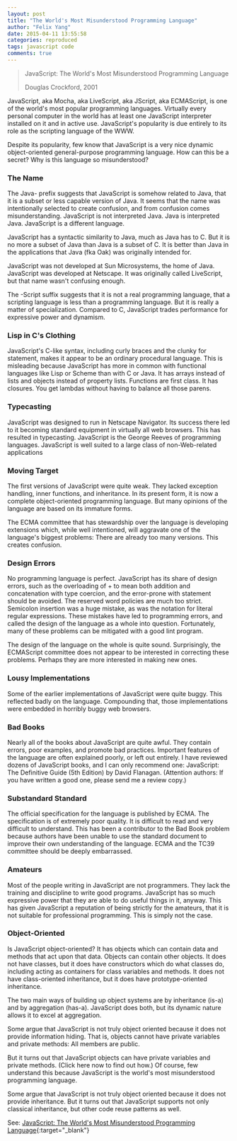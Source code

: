 ```yaml
---
layout: post
title: "The World's Most Misunderstood Programming Language"
author: "Felix Yang"
date: 2015-04-11 13:55:58
categories: reproduced
tags: javascript code
comments: true
---
```


> JavaScript: The World's Most Misunderstood Programming Language
> 
> Douglas Crockford, 2001

JavaScript, aka Mocha, aka LiveScript, aka JScript, aka ECMAScript, is one of the world's most popular programming languages. Virtually every personal computer in the world has at least one JavaScript interpreter installed on it and in active use. JavaScript's popularity is due entirely to its role as the scripting language of the WWW.

Despite its popularity, few know that JavaScript is a very nice dynamic object-oriented general-purpose programming language. How can this be a secret? Why is this language so misunderstood?

### The Name

The Java- prefix suggests that JavaScript is somehow related to Java, that it is a subset or less capable version of Java. It seems that the name was intentionally selected to create confusion, and from confusion comes misunderstanding. JavaScript is not interpreted Java. Java is interpreted Java. JavaScript is a different language.

JavaScript has a syntactic similarity to Java, much as Java has to C. But it is no more a subset of Java than Java is a subset of C. It is better than Java in the applications that Java (fka Oak) was originally intended for.

JavaScript was not developed at Sun Microsystems, the home of Java. JavaScript was developed at Netscape. It was originally called LiveScript, but that name wasn't confusing enough.

The -Script suffix suggests that it is not a real programming language, that a scripting language is less than a programming language. But it is really a matter of specialization. Compared to C, JavaScript trades performance for expressive power and dynamism.

### Lisp in C's Clothing

JavaScript's C-like syntax, including curly braces and the clunky for statement, makes it appear to be an ordinary procedural language. This is misleading because JavaScript has more in common with functional languages like Lisp or Scheme than with C or Java. It has arrays instead of lists and objects instead of property lists. Functions are first class. It has closures. You get lambdas without having to balance all those parens.

### Typecasting

JavaScript was designed to run in Netscape Navigator. Its success there led to it becoming standard equipment in virtually all web browsers. This has resulted in typecasting. JavaScript is the George Reeves of programming languages. JavaScript is well suited to a large class of non-Web-related applications

### Moving Target

The first versions of JavaScript were quite weak. They lacked exception handling, inner functions, and inheritance. In its present form, it is now a complete object-oriented programming language. But many opinions of the language are based on its immature forms.

The ECMA committee that has stewardship over the language is developing extensions which, while well intentioned, will aggravate one of the language's biggest problems: There are already too many versions. This creates confusion.

### Design Errors

No programming language is perfect. JavaScript has its share of design errors, such as the overloading of + to mean both addition and concatenation with type coercion, and the error-prone with statement should be avoided. The reserved word policies are much too strict. Semicolon insertion was a huge mistake, as was the notation for literal regular expressions. These mistakes have led to programming errors, and called the design of the language as a whole into question. Fortunately, many of these problems can be mitigated with a good lint program.

The design of the language on the whole is quite sound. Surprisingly, the ECMAScript committee does not appear to be interested in correcting these problems. Perhaps they are more interested in making new ones.

### Lousy Implementations

Some of the earlier implementations of JavaScript were quite buggy. This reflected badly on the language. Compounding that, those implementations were embedded in horribly buggy web browsers.

### Bad Books

Nearly all of the books about JavaScript are quite awful. They contain errors, poor examples, and promote bad practices. Important features of the language are often explained poorly, or left out entirely. I have reviewed dozens of JavaScript books, and I can only recommend one: JavaScript: The Definitive Guide (5th Edition) by David Flanagan. (Attention authors: If you have written a good one, please send me a review copy.)

### Substandard Standard

The official specification for the language is published by ECMA. The specification is of extremely poor quality. It is difficult to read and very difficult to understand. This has been a contributor to the Bad Book problem because authors have been unable to use the standard document to improve their own understanding of the language. ECMA and the TC39 committee should be deeply embarrassed.

### Amateurs

Most of the people writing in JavaScript are not programmers. They lack the training and discipline to write good programs. JavaScript has so much expressive power that they are able to do useful things in it, anyway. This has given JavaScript a reputation of being strictly for the amateurs, that it is not suitable for professional programming. This is simply not the case.

### Object-Oriented

Is JavaScript object-oriented? It has objects which can contain data and methods that act upon that data. Objects can contain other objects. It does not have classes, but it does have constructors which do what classes do, including acting as containers for class variables and methods. It does not have class-oriented inheritance, but it does have prototype-oriented inheritance.

The two main ways of building up object systems are by inheritance (is-a) and by aggregation (has-a). JavaScript does both, but its dynamic nature allows it to excel at aggregation.

Some argue that JavaScript is not truly object oriented because it does not provide information hiding. That is, objects cannot have private variables and private methods: All members are public.

But it turns out that JavaScript objects can have private variables and private methods. (Click here now to find out how.) Of course, few understand this because JavaScript is the world's most misunderstood programming language.

Some argue that JavaScript is not truly object oriented because it does not provide inheritance. But it turns out that JavaScript supports not only classical inheritance, but other code reuse patterns as well.

See: [JavaScript: The World's Most Misunderstood Programming Language](http://www.crockford.com/javascript/javascript.html){:target="_blank"}
